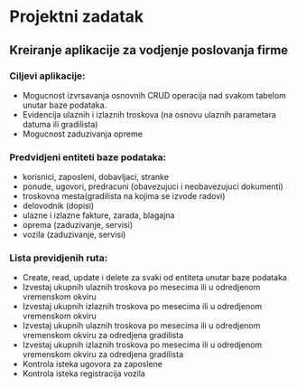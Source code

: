 # Projektni zadatak
## Kreiranje aplikacije za vodjenje poslovanja firme

### Ciljevi aplikacije:
* Mogucnost izvrsavanja osnovnih CRUD operacija nad svakom tabelom unutar baze podataka.
* Evidencija ulaznih i izlaznih troskova (na osnovu ulaznih parametara datuma ili gradilista)
* Mogucnost zaduzivanja opreme

### Predvidjeni entiteti baze podataka:
* korisnici, zaposleni, dobavljaci, stranke
* ponude, ugovori, predracuni (obavezujuci i neobavezujuci dokumenti)
* troskovna mesta(gradilista na kojima se izvode radovi)
* delovodnik (dopisi)
* ulazne i izlazne fakture, zarada, blagajna
* oprema (zaduzivanje, servisi)
* vozila (zaduzivanje, servisi)

### Lista previdjenih ruta:
* Create, read, update i delete za svaki od entiteta unutar baze podataka
* Izvestaj ukupnih ulaznih troskova po mesecima ili u odredjenom vremenskom okviru
* Izvestaj ukupnih izlaznih troskova po mesecima ili u odredjenom vremenskom okviru
* Izvestaj ukupnih ulaznih troskova po mesecima ili u odredjenom vremenskom okviru za odredjena gradilista
* Izvestaj ukupnih izlaznih troskova po mesecima ili u odredjenom vremenskom okviru za odredjena gradilista
* Kontrola isteka ugovora za zaposlene
* Kontrola isteka registracija vozila


